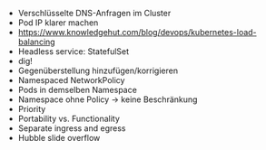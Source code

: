 - Verschlüsselte DNS-Anfragen im Cluster
- Pod IP klarer machen
- https://www.knowledgehut.com/blog/devops/kubernetes-load-balancing
- Headless service: StatefulSet
- dig!
- Gegenüberstellung hinzufügen/korrigieren
- Namespaced NetworkPolicy
- Pods in demselben Namespace
- Namespace ohne Policy -> keine Beschränkung
- Priority
- Portability vs. Functionality
- Separate ingress and egress
- Hubble slide overflow